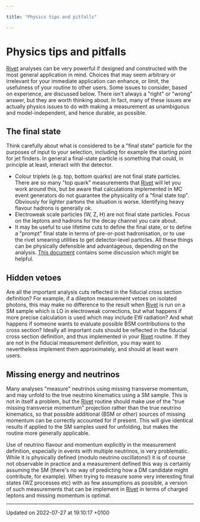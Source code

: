 ```yaml
---

title: "Physics tips and pitfalls"

---
```


# Physics tips and pitfalls



<a href="http://example.org/namespaces/namespacerivet/">Rivet</a> analyses can be very powerful if designed and constructed with the most general application in mind. Choices that may seem arbitrary or irrelevant for your immediate application can enhance, or limit, the usefulness of your routine to other users. Some issues to consider, based on experience, are discussed below. There isn't always a "right" or "wrong" answer, but they are worth thinking about. In fact, many of these issues are actually physics issues to do with making a measurement as unambiguous and model-independent, and hence durable, as possible.


## The final state

Think carefully about what is considered to be a "final state" particle for the purposes of input to your selection, including for example the starting point for jet finders. In general a final-state particle is something that could, in principle at least, interact with the detector.



* Colour triplets (e.g. top, bottom quarks) are not final state particles. There are so many "top quark" measurements that <a href="http://example.org/namespaces/namespacerivet/">Rivet</a> will let you work around this, but be aware that calculations implemented in MC event generators do not guarantee the physicality of a "final state top". Obviously for lighter partons the situation is worse. Identifying heavy flavour hadrons is generally ok.
* Electroweak scale particles (W, Z, H) are not final state particles. Focus on the leptons and hadrons for the decay channel you care about.
* It may be useful to use lifetime cuts to define the final state, or to define a "prompt" final state in terms of pre-or-post hadronisation, or to use the rivet smearing utilities to get detector-level particles. All these things can be physically defensible and advantageous, depending on the analysis.
<a href="https://cds.cern.ch/record/2022743?ln=en">This document</a> contains some discussion which might be helpful.


## Hidden vetoes

Are all the important analysis cuts reflected in the fiducial cross section definition? For example, if a dilepton measurement vetoes on isolated photons, this may make no difference to the result when <a href="http://example.org/namespaces/namespacerivet/">Rivet</a> is run on a SM sample which is LO in electroweak corrections, but what happens if more precise calculation is used which may include EW radiation? And what happens if someone wants to evaluate possible BSM contributions to the cross section? Ideally all important cuts should be reflected in the fiducial cross section definition, and thus implemented in your <a href="http://example.org/namespaces/namespacerivet/">Rivet</a> routine. If they are not in the fiducial measurement definition, you may want to nevertheless implement them approximately, and should at least warn users.


## Missing energy and neutrinos

Many analyses "measure" neutrinos using missing transverse momentum, and may unfold to the true neutrino kinematics using a SM sample. This is not in itself a problem, but the <a href="http://example.org/namespaces/namespacerivet/">Rivet</a> routine should make use of the "true missing transverse momentum" projection rather than the true neutrino kinematics, so that possible additional (BSM or other) sources of missing momentum can be correctly accounted for if present. This will give identical results if applied to the SM samples used for unfolding, but makes the routine more generally applicable.

Use of neutrino flavour and momentum explicitly in the measurement definition, especially in events with multiple neutrinos, is very problematic. While it is physically defined (modulo neutrino oscillatons!) it is of course not observable in practice and a measurement defined this way is certainly assuming the SM (there's no way of predicting how a DM candidate might contribute, for example). When trying to measure some very interesting final states (WZ processes etc) with as few assumptions as possible, a version of such measurements that can be implement in <a href="http://example.org/namespaces/namespacerivet/">Rivet</a> in terms of charged leptons and missing momentum is optimal. 

-------------------------------

Updated on 2022-07-27 at 19:10:17 +0100
